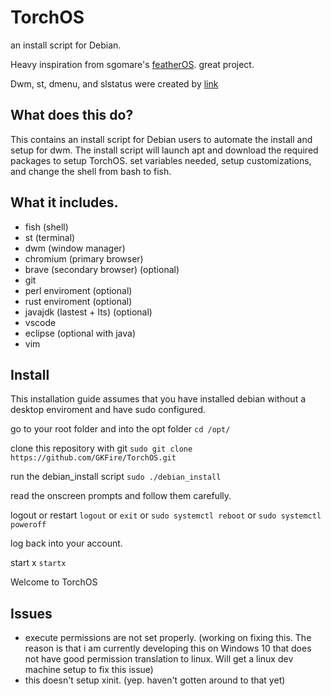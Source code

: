 # TorchOS
an install script for Debian.

Heavy inspiration from sgomare's [featherOS](https://github.com/sgomare/featherOS). great project.

Dwm, st, dmenu, and slstatus were created by [link](https://suckless.org)

What does this do?
----------
  This contains an install script for Debian users to automate the install and setup for dwm. The install script will launch apt and download the required packages to setup TorchOS. set variables needed, setup customizations, and change the shell from bash to fish.

What it includes.
----------
- fish (shell)
- st (terminal)
- dwm (window manager)
- chromium (primary browser)
- brave (secondary browser) (optional)
- git
- perl enviroment (optional)
- rust enviroment (optional)
- javajdk (lastest + lts) (optional)
- vscode
- eclipse (optional with java)
- vim

Install
---------
This installation guide assumes that you have installed debian without a desktop enviroment and have sudo configured.

go to your root folder and into the opt folder
`cd /opt/`

clone this repository with git
`sudo git clone https://github.com/GKFire/TorchOS.git`

run the debian_install script
`sudo ./debian_install`

read the onscreen prompts and follow them carefully.

logout or restart
`logout` or `exit` or `sudo systemctl reboot` or `sudo systemctl poweroff`

log back into your account.

start x
`startx`
  
Welcome to TorchOS

Issues
-------
- execute permissions are not set properly. (working on fixing this. The reason is that i am currently developing this on Windows 10 that does not have good permission translation to linux. Will get a linux dev machine setup to fix this issue)
- this doesn't setup xinit. (yep. haven't gotten around to that yet)
